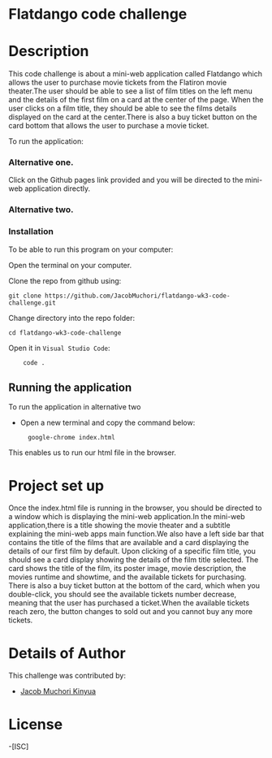 # Flatdango code challenge

# Description
This code challenge is about a mini-web application called Flatdango which allows the user to purchase movie tickets from the Flatiron movie theater.The user should be able to see a list of film titles on the left menu and the details of the first film on a card at the center of the page. When the user clicks on a film title, they should be able to see the films details displayed on the card at the center.There is also a buy ticket button on the card bottom that allows the user to purchase a movie ticket.

To run the application:
### Alternative one.
Click on the Github pages link provided and you will be directed to the mini-web application directly.

### Alternative two.
### Installation
To be able to run this program on your computer:

Open the terminal on your computer.

Clone the repo from github using:

    git clone https://github.com/JacobMuchori/flatdango-wk3-code-challenge.git

Change directory into the repo folder:

    cd flatdango-wk3-code-challenge

Open it in ``Visual Studio Code``:

        code .

## Running the application
To run the application in alternative two

- Open a new terminal and copy the command below:

        google-chrome index.html 
    
This enables us to run our html file in the browser.


# Project set up
Once the index.html file is running in the browser, you should be directed to a window which is displaying the mini-web application.In the mini-web application,there is a title showing the movie theater and a subtitle explaining the mini-web apps main function.We also have a left side bar that contains the title of the films that are available and a card displaying the details of our first film by default. Upon clicking of a specific film title, you should see a card display showing the details of the film title selected. The card shows the title of the film, its poster image, movie description, the movies runtime and showtime, and the available tickets for purchasing. There is also a buy ticket button at the bottom of the card, which when you double-click, you should see the available tickets number decrease, meaning that the user has purchased a ticket.When the available tickets reach zero, the button changes to sold out and you cannot buy any more tickets.

# Details of Author
 This challenge was contributed by:
- [Jacob Muchori Kinyua](https://github.com/JacobMuchori)

# License
-[ISC]